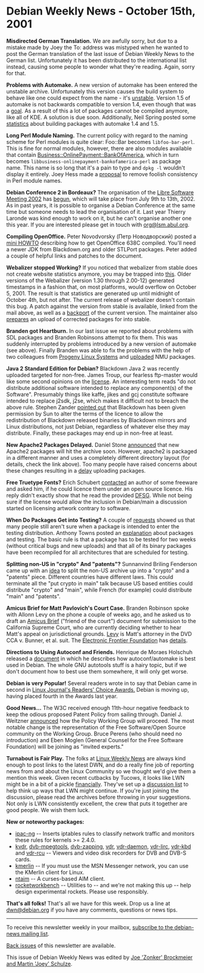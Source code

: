 
Debian Weekly News - October 15th, 2001
=======================================


**Misdirected German Translation.** We are awfully sorry, but
due to a mistake made by Joey the To: address was mistyped when he wanted to
post the German translation of the last issue of Debian Weekly News to the
German list. Unfortunately it has been distributed to the international list
instead, causing some people to wonder what they're reading. Again, sorry for
that.


**Problems with Automake.** A new version of automake has been
entered the unstable archive. Unfortunately this version causes the build
system to behave like one could expect from the name - it's [unstable](https://lists.debian.org/debian-devel-0110/msg00492.html).
Version 1.5 of automake is not backwards compatible to version 1.4, even
though that was a [goal](https://lists.debian.org/debian-devel-0110/msg00495.html). As a
result of this a lot of packages cannot be compiled anymore, like all of KDE.
A solution is due soon. Additionally, Neil Spring posted some [statistics](https://lists.debian.org/debian-devel-0110/msg00646.html)
about building packages with automake 1.4 and 1.5.


**Long Perl Module Naming.** The current policy with regard to
the naming scheme for Perl modules is quite clear: Foo::Bar becomes
`libfoo-bar-perl`. This is fine for normal modules, however, there
are also modules available that contain [Business::OnlinePayment::BankOfAmerica](https://packages.debian.org/unstable/interpreters/libbusiness-onlinepayment-bankofamerica-perl), which in turn becomes
`libbusiness-onlinepayment-bankofamerica-perl` as package name.
This name is so long that it's a pain to type and `dpkg -l`
wouldn't display it entirely. Joey Hess made a [proposal](https://bugs.debian.org/114920) to remove foolish
consistency in Perl module names.


**Debian Conference 2 in Bordeaux?**
The organisation of the [Libre Software Meeting
2002](http://lsm.abul.org/) has [begun](https://lists.debian.org/debian-events-eu-0110/msg00053.html),
which will take place from July 9th to 13th, 2002. As in past years, it is
possible to organise a Debian Conference at the same time but someone needs
to lead the organisation of it. Last year Thierry Laronde was kind enough to
work on it, but he can't organise another one this year. If you are interested
please get in touch with org@lsm.abul.org.


**Compiling OpenOffice.** Peter Novodvorsky
(Петр Новодворский) posted a [mini
HOWTO](https://lists.debian.org/debian-openoffice-0110/msg00014.html) describing how to get OpenOffice 638C compiled. You'll need a newer
JDK from Blackdown.org and older STLPort packages. Peter added a couple of
helpful links and patches to the document.


**Webalizer stopped Working?** If you noticed that webalizer
from stable does not create website statistics anymore, you may be trapped
into [this](https://lists.debian.org/debian-isp-0110/msg00123.html).
Older versions of the Webalizer (version 1.30 through 2.00-12) generated
timestamps in a fashion that, on most platforms, would overflow on October 5,
2001. The result is that statistics are generated up until midnight of
October 4th, but not after. The current release of webalizer doesn't contain
this bug. A patch against the version from stable is available, linked from
the mail above, as well as a [backport](https://lists.debian.org/debian-isp-0110/msg00109.html) of
the current version. The maintainer also [prepares](https://lists.debian.org/debian-isp-0110/msg00180.html) an
upload of corrected packages for into stable.


**Branden got Heartburn.** In our last issue we reported about
problems with SDL packages and Branden Robinsons attempt to fix them. This
was suddenly interrupted by problems introduced by a new version of automake
(see above). Finally Branden was able to fix the problems with the help of two
colleagues from [Progeny Linux Systems](http://www.progeny.com/) and [uploaded](https://lists.debian.org/debian-devel-0110/msg00675.html)
NMU packages.


**Java 2 Standard Edition for Debian?** Blackdown Java 2 was
recently uploaded targeted for non-free. James Troup, our fearless ftp-master
would like some second opinions on the [license](https://lists.debian.org/debian-legal-0110/msg00024.html).
An interesting term reads "do not distribute additional software intended to
replace any component(s) of the Software". Presumably things like kaffe,
jikes and gcj constitute software intended to replace j2sdk, j2se, which makes
it difficult not to breach the above rule. Stephen Zander [pointed out](https://lists.debian.org/debian-legal-0110/msg00055.html)
that Blackdown has been given permission by Sun to alter the terms of the
licence to allow the redistribution of Blackdown released binaries by
Blackdown mirrors and Linux distributions, not just Debian, regardless of
whatever else they may distribute. Finally, these packages may end up in
non-free at least.


**New Apache2 Packages Delayed.** Daniel Stone [announced](https://lists.debian.org/debian-devel-0110/msg00686.html)
that new Apache2 packages will hit the archive soon. However, apache2 is
packaged in a different manner and uses a completely different directory
layout (for details, check the link above). Too many people have raised
concerns about these changes resulting in a [delay](https://lists.debian.org/debian-devel-0110/msg00759.html)
uploading packages.


**Free Truetype Fonts?** Erich Schubert [contacted](https://lists.debian.org/debian-legal-0110/msg00059.html)
an author of some freeware and asked him, if he could licence them under an
open source licence. His reply didn't exactly show that he read the provided
[DFSG](https://www.debian.org/social_contract#guidelines). While
not being sure if the license would allow the inclusion in Debian/main a
discussion started on licensing artwork contrary to software.


**When Do Packages Get into Testing?** A couple of [requests](https://lists.debian.org/debian-devel-0110/msg00652.html)
showed us that many people still aren't sure when a package is intended to
enter the testing distribution. Anthony Towns posted an [explanation](https://lists.debian.org/debian-devel-0008/msg00906.html)
about packages and testing. The basic rule is that a package has to be tested
for two weeks (without critical bugs and new uploads) and that all of its
binary packages have been recompiled for all architectures that are scheduled
for testing.


**Splitting non-US in "crypto" And "patents"?** Sunnanvind Briling
Fenderson came up with an [idea](https://lists.debian.org/debian-legal-0110/msg00047.html) to
split the non-US archive up into a "crypto" and a "patents" piece. Different
countries have different laws. This could terminate all the "put crypto
in main" talk because US based entities could distribute "crypto" and "main",
while French (for example) could distribute "main" and "patents".


**Amicus Brief for Matt Pavlovich's Court Case.** Branden
Robinson spoke with Allonn Levy on the phone a couple of weeks ago, and he
asked us to draft an [Amicus
Brief](https://lists.debian.org/debian-legal-0110/msg00040.html) ("friend of the court") document for submission to the California
Supreme Court, who are currently deciding whether to hear Matt's appeal on
jurisdictional grounds. [Levy](http://www.hsapc.com/) is Matt's
attorney in the DVD CCA v. Bunner, et al. suit. The [Electronic Frontier Foundation](http://www.eff.org/) has [details](http://www.eff.org/IP/Video/DVDCCA_case/20010808_eff_pavlovich_pr.html).


**Directions to Using Autoconf and Friends.** Henrique de
Moraes Holschuh released a [document](https://lists.debian.org/debian-devel-0110/msg00773.html) in
which he describes how autoconf/automake is best used in Debian. The whole
GNU autotools stuff is a hairy topic, but if we don't document how to best use
them somewhere, it will only get worse.


**Debian is very Popular!** Several readers wrote in to
say that Debian came in second in [Linux
Journal's Readers' Choice Awards.](http://www2.linuxjournal.com/lj-issues/issue91/5441.html) Debian is moving up, having placed
fourth in the Awards last year.


**Good News...** The W3C received enough 11th-hour negative
feedback to keep the odious proposed Patent Policy from sailing through.
Daniel J. Weitzner [announced](http://lists.w3.org/Archives/Public/www-patentpolicy-comment/2001Oct/1559.html) how the Policy Working Group will proceed. The most notable
change is the representation of the Free Software/Open Source community on
the Working Group. Bruce Perens (who should need no introduction) and Eben
Moglen (General Counsel for the Free Software Foundation) will be joining
as "invited experts."


**Turnabout is Fair Play.** The folks at [Linux Weekly News](http://lwn.net/) are
always kind enough to post links to the latest DWN, and do a really fine
job of reporting news from and about the Linux Community so we thought
we'd give them a mention this week. Given recent
cutbacks by Tucows, it looks like LWN might be in a bit of a pickle
[financially](http://lwn.net/2001/1011/). They've set up a
[discussion
list](http://vena.lwn.net/mailman/listinfo/discussion) to help think up ways that LWN might continue. If you're
just joining the discussion, please read the archives before throwing
in your suggestions. Not only is LWN consistently excellent, the crew
that puts it together are good people. We wish them luck.


**New or noteworthy packages:**



* [ipac-ng](https://packages.debian.org/unstable/net/ipac-ng)
 -- Inserts iptables rules to classify network traffic and monitors these
 rules for kernels >= 2.4.0.
* [kvdr](https://packages.debian.org/unstable/misc/kvdr),
 [dvb-mpegtools](https://packages.debian.org/unstable/misc/dvb-mpegtools),
 [dvb-zapping](https://packages.debian.org/unstable/misc/dvb-zapping),
 [vdr](https://packages.debian.org/unstable/misc/vdr),
 [vdr-daemon](https://packages.debian.org/unstable/misc/vdr-daemon),
 [vdr-lirc](https://packages.debian.org/unstable/misc/vdr-lirc),
 [vdr-kbd](https://packages.debian.org/unstable/misc/vdr-kbd) and
 [vdr-rcu](https://packages.debian.org/unstable/misc/vdr-rcu)
 -- Viewers and video disk recorders for DVB and DVB-S cards.
* [kmerlin](https://packages.debian.org/unstable/x11/kmerlin)
 -- If you must use the MSN Messenger network, you can use the KMerlin client for
 Linux.
* [ntaim](https://packages.debian.org/unstable/net/ntaim)
 -- A curses-based AIM client.
* [rocketworkbench](https://packages.debian.org/unstable/misc/rocketworkbench)
 -- Utilities to -- and we're not making this up -- help design experimental
 rockets. Please use responsibly.


**That's all folks!** That's all we have for this
week. Drop us a line at [dwn@debian.org](mailto:dwn@debian.org)
if you have any comments, questions or news tips.




---



 To receive this newsletter weekly in your mailbox, [subscribe to the debian-news mailing list](https://lists.debian.org/debian-news/).



[Back issues](https://www.debian.org/News/weekly/) of this newsletter are available.



This issue of Debian Weekly News was edited by [Joe 'Zonker' Brockmeier and Martin 'Joey' Schulze](mailto:dwn@debian.org).




